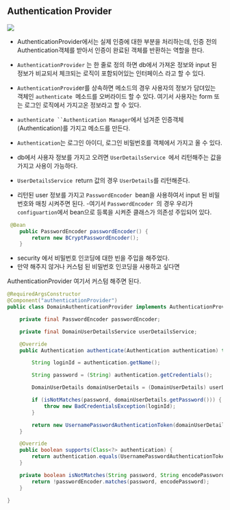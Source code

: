 ## Authentication Provider

![](https://user-images.githubusercontent.com/53357210/140632316-c83d4059-9c6e-4a8c-b0ee-fe031bfc8287.png)

- AuthenticationProvider에서는 실제 인증에 대한 부분을 처리하는데, 인증 전의 Authentication객체를 받아서 인증이 완료된 객체를 반환하는 역할을 한다.

- `AuthenticationProvider` 는 한 줄로 정의 하면 db에서 가져온 정보와 input 된 정보가 비교되서 체크되는 로직이 포함되어있는 인터페이스 라고 할 수 있다.
- `AuthenticationProvid`er를 상속하면 메소드의 경우 사용자의  정보가 담뎌있는 객체인 `authenticate `메소드를 오버라이드 할 수 있다.
여기서 사용자는 form 또는 로그인 로직에서 가지고온 정보라고 할 수 있다.
- `authenticate ``Authentication Manager`에서 넘겨준 인증객체(Authentication)를 가지고 메소드를 만든다.
- `Authentication`는 로그인 아이디, 로그인 비밀번호를 객체에서 가지고 올 수 있다.
- db에서 사용자 정보를 가지고 오려면 `UserDetailsService `에서 리턴해주는 값을 가지고 사용이 가능하다.
- `UserDetailsService `return 값의 경우 `UserDetails`를 리턴해준다.
- 리턴된 user 정보를 가지고 `PasswordEncoder `bean을 사용하여서 input 된 비밀번호와 매칭 시켜주면 된다.
-여기서 `PasswordEncoder `의 경우 우리가 `configuartion`에서 bean으로 등록을 시켜준 클래스가 의존성 주입되어 있다.

```java
 @Bean
    public PasswordEncoder passwordEncoder() {
        return new BCryptPasswordEncoder();
    }
```
- security 에서 비밀번호 인코딩에 대한 빈을 주입을 해주었다.
- 만약 해주지 않거나 커스텀 된 비밀번호 인코딩을 사용하고 싶다면

AuthenticationProvider 여기서 커스텀 해주면 된다.

```java
@RequiredArgsConstructor
@Component("authenticationProvider")
public class DomainAuthenticationProvider implements AuthenticationProvider {

    private final PasswordEncoder passwordEncoder;

    private final DomainUserDetailsService userDetailsService;

    @Override
    public Authentication authenticate(Authentication authentication) throws AuthenticationException {

        String loginId = authentication.getName();

        String password = (String) authentication.getCredentials();

        DomainUserDetails domainUserDetails = (DomainUserDetails) userDetailsService.loadUserByUsername(loginId);

        if (isNotMatches(password, domainUserDetails.getPassword())) {
            throw new BadCredentialsException(loginId);
        }

        return new UsernamePasswordAuthenticationToken(domainUserDetails, domainUserDetails.getPassword(), domainUserDetails.getAuthorities());
    }

    @Override
    public boolean supports(Class<?> authentication) {
        return authentication.equals(UsernamePasswordAuthenticationToken.class);
    }

    private boolean isNotMatches(String password, String encodePassword) {
        return !passwordEncoder.matches(password, encodePassword);
    }

}

```






